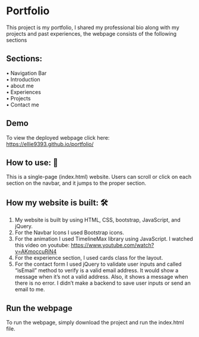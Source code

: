 # Portfolio

This project is my portfolio, I shared my professional bio along with my projects and past experiences, the webpage consists of the following sections

## Sections:

• Navigation Bar  
• Introduction  
• about me  
• Experiences  
• Projects  
• Contact me

## Demo

To view the deployed webpage click here: https://ellie9393.github.io/portfolio/

## How to use: 🚀

This is a single-page (index.html) website. Users can scroll or click on each section on the navbar, and it jumps to the proper section.

## How my website is built: 🛠️

1. My website is built by using HTML, CSS, bootstrap, JavaScript, and jQuery.
2. For the Navbar Icons I used Bootstrap icons.
3. For the animation I used TimelineMax library using JavaScript.
   I watched this video on youtube: https://www.youtube.com/watch?v=AKmoccuRiN4
4. For the experience section, I used cards class for the layout.
5. For the contact form I used jQuery to validate user inputs and called “isEmail” method to verify is a valid email address. It would show a message when it’s not a valid address. Also, it shows a message when there is no error. I didn’t make a backend to save user inputs or send an email to me.

## Run the webpage

To run the webpage, simply download the project and run the index.html file.
